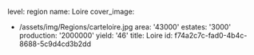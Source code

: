 level: region
name: Loire
cover_image:
  - /assets/img/Regions/carteloire.jpg
area: '43000'
estates: '3000'
production: '2000000'
yield: '46'
title: Loire
id: f74a2c7c-fad0-4b4c-8688-5c9d4cd3b2dd
